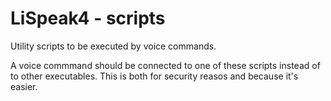 # LiSpeak4 - scripts
Utility scripts to be executed by voice commands.

A voice commmand should be connected to one of these scripts instead of to other executables. This is both for security reasos and because it's easier.
